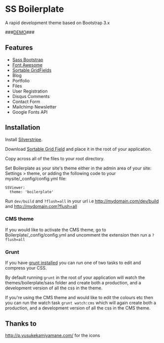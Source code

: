 # SS Boilerplate #

A rapid development theme based on Bootstrap 3.x

###[DEMO](http://webdough.co.nz/~boilerpl/)###

## Features ##

* [Sass Bootstrap](https://github.com/thomas-mcdonald/bootstrap-sass)
* [Font Awesome](http://fontawesome.io/)
* [Sortable GridFields](https://github.com/UndefinedOffset/SortableGridField)
* Blog
* Portfolio
* Files
* User Registration
* Disqus Comments
* Contact Form
* Mailchimp Newsletter
* Google Fonts API

## Installation ##

Install [Silverstripe](http://www.silverstripe.org/stable-download/).

Download [Sortable Grid Field](https://github.com/UndefinedOffset/SortableGridField) and place it in the root of your application.

Copy across all of the files to your root directory.

Set Boilerplate as your site's theme either in the admin area of your site: Settings > theme, or adding the following code to your mysite/_config/config.yml file:

```
SSViewer:
  theme: 'boilerplate'
```

Run `dev/build` and `?flush=all` in your url i.e http://mydomain.com/dev/build and http://mydomain.com?flush=all

### CMS theme ###

If you would like to activate the CMS theme, go to Boilerplate/_config/config.yml and uncomment the extension then run a `?flush=all`

### Grunt ###

If you have [grunt installed](http://gruntjs.com/getting-started) you can run one of two tasks to edit and compress your CSS.

By default running `grunt` in the root of your application will watch the themes/boilerplate/sass folder and create both a production, and a development version of all the css in the theme.

If you're using the CMS theme and would like to edit the colours etc then you can run the watch task `grunt watch:cms` which will again create both a production, and a development version of all the css in the CMS theme.

## Thanks to ##

http://p.yusukekamiyamane.com/ for the icons
